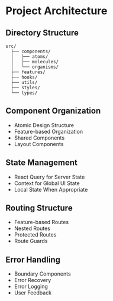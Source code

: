
# Project Architecture

## Directory Structure
```
src/
  ├── components/
  │   ├── atoms/
  │   ├── molecules/
  │   └── organisms/
  ├── features/
  ├── hooks/
  ├── utils/
  ├── styles/
  └── types/
```

## Component Organization
- Atomic Design Structure
- Feature-based Organization
- Shared Components
- Layout Components

## State Management
- React Query for Server State
- Context for Global UI State
- Local State When Appropriate

## Routing Structure
- Feature-based Routes
- Nested Routes
- Protected Routes
- Route Guards

## Error Handling
- Boundary Components
- Error Recovery
- Error Logging
- User Feedback

